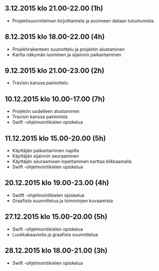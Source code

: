 ## 3.12.2015 klo 21.00-22.00 (1h)
- Projektisuunnitelman kirjoittamista ja avoimeen dataan tutustumista

## 8.12.2015 klo 18.00-22.00 (4h)
- Projektirakenteen suunnittelu ja projektin alustaminen
- Kartta näkymän luominen ja sijainnin paikantaminen

## 9.12.2015 klo 21.00-23.00 (2h)
- Travisin kanssa painiottelu

## 10.12.2015 klo 10.00-17.00 (7h)
- Projektin uudelleen alustaminen
- Travisin kanssa painimista
- Swift -ohjelmointikielen opiskelua

## 11.12.2015 klo 15.00-20.00 (5h)
- Käyttäjän paikantaminen napilla
- Käyttäjän sijainnin seuraaminen
- Käyttäjän seuraamisen lopettaminen karttaa klikkaamalla
- Swift -ohjelmointikielen opiskelua


## 20.12.2015 klo 19.00-23.00 (4h)
- Switft -ohjelmointikielen opiskelua
- Graafista suunnittelua ja toimintojen kuvaamista

## 27.12.2015 klo 15.00-20.00 (5h)
- Swift -ohjelmointikielen opiskelua
- Luokkakaavioita ja graafista suunnittelua


## 28.12.2015 klo 18.00-21.00 (3h)
- Swift -ohjelmointikielen opiskelua
